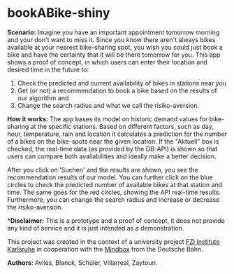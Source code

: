 bookABike-shiny
===================

**Scenario:** Imagine you have an important appointment tomorrow morning and your don't want to miss it. Since you know there aren't always bikes available at your nearest bike-sharing spot, you wish you could just book a bike and have the certainty that it will be there tomorrow for you. This app shows a proof of concept, in which users can enter their location and desired time in the future to:

1. Check the predicted and current availability of bikes in stations near you 
2. Get (or not) a recommendation to book a bike based on the results of our algorithm and 
3. Change the search radius and what we call the risiko-aversion. 

**How it works:** The app bases its model on historic demand values for bike-sharing at the specific stations. Based on different factors, such as day, hour, temperature, rain and location it 
calculates a prediction for the number of a bikes on the bike-spots near the given location. If the "Aktuell" box is checked, the real-time data (as provided by the DB-API) is shown so that users can compare both availabilities and ideally make a better decision.

After you click on 'Suchen' and the results are shown, you see the recommendation results of our model. You can further click on the blue circles to check the predicted number of available bikes at that station and time. The same goes for the red circles, showing the API real-time results. Furthermore, you can change the search radius and increase or decrease the risiko-aversion.

***Disclaimer:** This is a prototype and a proof of concept, it does not provide any kind of service and it is just intended as a demonstration.

This project was created in the context of a university project [FZI Institute Karlsruhe](http://www.fzi.de/startseite/) in cooperation with the [Mindbox](https://www.mindboxberlin.com/index.php/3rdhackathon.html) from the Deutsche Bahn.

**Authors**: Aviles, Blanck, Schüler, Villarreal, Zaytoun.
